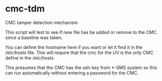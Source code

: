 # cmc-tdm

CMC tamper detection mechanism

 This script will test to see if new file has be added or remove to the CMC since a baseline was taken.


 You can define the hostname here if you want or let it find it in the /etc/hosts file.
 This will require that the cmc for the UV is the only CMC define in the /etc/hosts
 
This presumes that the CMC has the ssh-key from *-SMS system so this can run automatically
 without entering a password for the CMC.
